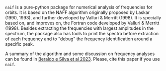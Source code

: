 $\texttt{naif}$ is a pure-python package for numerical analysis of
frequencies for orbits. It is based on the NAFF algorithm originally
proposed by Laskar (1990, 1993), and further developed by Valluri &
Merritt (1998). It is specially based on, and improves on, the Fortran
code developed by Valluri & Merritt (1998). Besides extracting the
frequencies with largest amplitudes in the spectrum, the package also
has tools to print the spectra before extraction of each frequency and
to "debug" the frequency identification around a specific peak.

A summary of the algorithm and some discussion on frequency analyses
can be found in [Beraldo e Silva et al
2023](https://ui.adsabs.harvard.edu/abs/2023arXiv230304828B/abstract). Please,
cite this paper if you use $\texttt{naif}$.